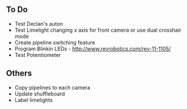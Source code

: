 ## To Do ##
- Test Declan's auton
- Test Limelight changing x axis for front camera or use dual crosshair mode
- Create pipeline switching feature
- Program Blinkin LEDs - http://www.revrobotics.com/rev-11-1105/
- Test Potentiometer

## Others ##
- Copy pipelines to each camera
- Update shuffleboard
- Label limelights
